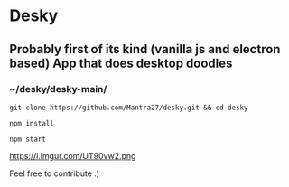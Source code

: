# Desky

## Probably first of its kind (vanilla js and electron based) App that does desktop doodles

### ~/desky/desky-main/

`git clone https://github.com/Mantra27/desky.git && cd desky`

`npm install`

`npm start`

https://i.imgur.com/UT90vw2.png

Feel free to contribute :)
